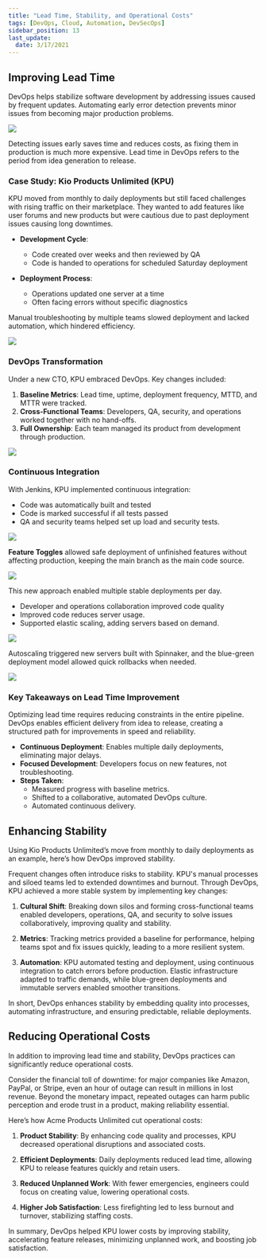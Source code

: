 ```yaml
---
title: "Lead Time, Stability, and Operational Costs"
tags: [DevOps, Cloud, Automation, DevSecOps]
sidebar_position: 13
last_update:
  date: 3/17/2021
---
```




## Improving Lead Time

DevOps helps stabilize software development by addressing issues caused by frequent updates. Automating early error detection prevents minor issues from becoming major production problems.

<div class='img-center'>

![](/img/docs/012-failfastttttttt.png)

</div>  

Detecting issues early saves time and reduces costs, as fixing them in production is much more expensive. Lead time in DevOps refers to the period from idea generation to release.

### Case Study: Kio Products Unlimited (KPU)

KPU moved from monthly to daily deployments but still faced challenges with rising traffic on their marketplace. They wanted to add features like user forums and new products but were cautious due to past deployment issues causing long downtimes.

- **Development Cycle**: 

    - Code created over weeks and then reviewed by QA
    - Code is handed to operations for scheduled Saturday deployment

- **Deployment Process**: 

    - Operations updated one server at a time
    - Often facing errors without specific diagnostics

Manual troubleshooting by multiple teams slowed deployment and lacked automation, which hindered efficiency.

<div class='img-center'>

![](/img/docs/012-usecaseapu500error.png)

</div>  



### DevOps Transformation

Under a new CTO, KPU embraced DevOps. Key changes included:

1. **Baseline Metrics**: Lead time, uptime, deployment frequency, MTTD, and MTTR were tracked.
2. **Cross-Functional Teams**: Developers, QA, security, and operations worked together with no hand-offs.
3. **Full Ownership**: Each team managed its product from development through production.

<div class='img-center'>

![](/img/docs/012-usecase-nosilos.png)

</div>  

### Continuous Integration

With Jenkins, KPU implemented continuous integration:

- Code was automatically built and tested
- Code is marked successful if all tests passed
- QA and security teams helped set up load and security tests.

<div class='img-center'>

![](/img/docs/012-usecase-jenkins.png)

</div>  

**Feature Toggles** allowed safe deployment of unfinished features without affecting production, keeping the main branch as the main code source.

<div class='img-center'>

![](/img/docs/012-usecaseapu-featuretoggle.png)

</div>  

This new approach enabled multiple stable deployments per day.

- Developer and operations collaboration improved code quality
- Improved code reduces server usage.
- Supported elastic scaling, adding servers based on demand.

<div class='img-center'>

![](/img/docs/012-usecaseapuelastic.png)

</div>  

Autoscaling triggered new servers built with Spinnaker, and the blue-green deployment model allowed quick rollbacks when needed.

<div class='img-center'>

![](/img/docs/012-usecaseapu-bluegreen.png)

</div>  

### Key Takeaways on Lead Time Improvement

Optimizing lead time requires reducing constraints in the entire pipeline. DevOps enables efficient delivery from idea to release, creating a structured path for improvements in speed and reliability.

- **Continuous Deployment**: Enables multiple daily deployments, eliminating major delays.
- **Focused Development**: Developers focus on new features, not troubleshooting.
- **Steps Taken**:
   - Measured progress with baseline metrics.
   - Shifted to a collaborative, automated DevOps culture.
   - Automated continuous delivery.

## Enhancing Stability

Using Kio Products Unlimited’s move from monthly to daily deployments as an example, here’s how DevOps improved stability.

Frequent changes often introduce risks to stability. KPU's manual processes and siloed teams led to extended downtimes and burnout. Through DevOps, KPU achieved a more stable system by implementing key changes:

1. **Cultural Shift**: Breaking down silos and forming cross-functional teams enabled developers, operations, QA, and security to solve issues collaboratively, improving quality and stability.

2. **Metrics**: Tracking metrics provided a baseline for performance, helping teams spot and fix issues quickly, leading to a more resilient system.

3. **Automation**: KPU automated testing and deployment, using continuous integration to catch errors before production. Elastic infrastructure adapted to traffic demands, while blue-green deployments and immutable servers enabled smoother transitions.

In short, DevOps enhances stability by embedding quality into processes, automating infrastructure, and ensuring predictable, reliable deployments.



## Reducing Operational Costs

In addition to improving lead time and stability, DevOps practices can significantly reduce operational costs.

Consider the financial toll of downtime: for major companies like Amazon, PayPal, or Stripe, even an hour of outage can result in millions in lost revenue. Beyond the monetary impact, repeated outages can harm public perception and erode trust in a product, making reliability essential.

Here’s how Acme Products Unlimited cut operational costs:

1. **Product Stability**: By enhancing code quality and processes, KPU decreased operational disruptions and associated costs.

2. **Efficient Deployments**: Daily deployments reduced lead time, allowing KPU to release features quickly and retain users.

3. **Reduced Unplanned Work**: With fewer emergencies, engineers could focus on creating value, lowering operational costs.

4. **Higher Job Satisfaction**: Less firefighting led to less burnout and turnover, stabilizing staffing costs.

In summary, DevOps helped KPU lower costs by improving stability, accelerating feature releases, minimizing unplanned work, and boosting job satisfaction.